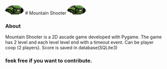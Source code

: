 ![ult text](https://github.com/NotedDouglas/MountainShooter/blob/master/asset/Player1.png) # Mountain Shooter ![ult text](https://github.com/NotedDouglas/MountainShooter/blob/master/asset/Player1.png)

### About

Mountain Shooter is a 2D ascade game developed with Pygame. The game has 2 level and each level level end with 
a timeout event. Can be player coop (2 players). Score is saved in database(SQLite3)

### feek free if you want to contribute.


